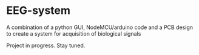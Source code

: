 # EEG-system
A combination of a python GUI, NodeMCU/arduino code and a PCB design to create a system for acquisition of biological signals


Project in progress. Stay tuned.
